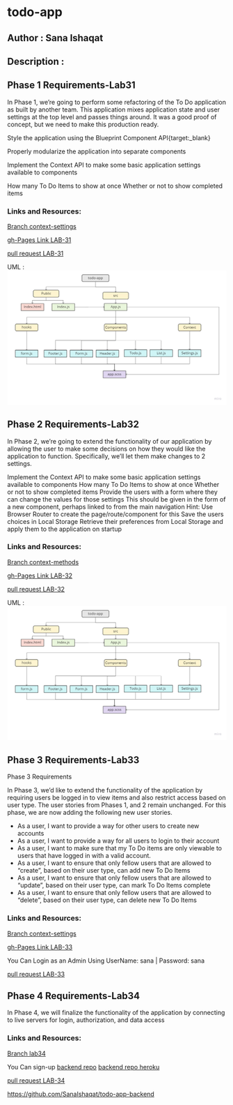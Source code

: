 # todo-app

## Author : Sana Ishaqat

## Description :
## Phase 1 Requirements-Lab31

In Phase 1, we’re going to perform some refactoring of the To Do application as built by another team. This application mixes application state and user settings at the top level and passes things around. It was a good proof of concept, but we need to make this production ready.

Style the application using the Blueprint Component API{target:_blank}

Properly modularize the application into separate components

Implement the Context API to make some basic application settings available to components

How many To Do Items to show at once
Whether or not to show completed items
### Links and Resources:

[Branch context-settings](https://github.com/SanaIshaqat/todo-app/context-settings)

[gh-Pages Link LAB-31](https://sanaishaqat.github.io/todo-app/)

[pull request LAB-31](https://github.com/SanaIshaqat/todo-app/pull/1)

UML :
![UML31](UML31.jpg)

## Phase 2 Requirements-Lab32
In Phase 2, we’re going to extend the functionality of our application by allowing the user to make some decisions on how they would like the application to function. Specifically, we’ll let them make changes to 2 settings.

Implement the Context API to make some basic application settings available to components
How many To Do Items to show at once
Whether or not to show completed items
Provide the users with a form where they can change the values for those settings
This should be given in the form of a new component, perhaps linked to from the main navigation
Hint: Use Browser Router to create the page/route/component for this
Save the users choices in Local Storage
Retrieve their preferences from Local Storage and apply them to the application on startup

### Links and Resources:

[Branch context-methods](https://github.com/SanaIshaqat/todo-app/context-methods)

[gh-Pages Link LAB-32](https://sanaishaqat.github.io/todo-app/)

[pull request LAB-32](https://github.com/SanaIshaqat/todo-app/pull/2)

UML :
![UML31](UML31.jpg)



## Phase 3 Requirements-Lab33
Phase 3 Requirements

In Phase 3, we’d like to extend the functionality of the application by requiring users be logged in to view items and also restrict access based on user type. The user stories from Phases 1, and 2 remain unchanged. For this phase, we are now adding the following new user stories.

- As a user, I want to provide a way for other users to create new accounts
- As a user, I want to provide a way for all users to login to their account
- As a user, I want to make sure that my To Do items are only viewable to users that have logged in with a valid account.
- As a user, I want to ensure that only fellow users that are allowed to “create”, based on their user type, can add new To Do Items
- As a user, I want to ensure that only fellow users that are allowed to “update”, based on their user type, can mark To Do Items complete
- As a user, I want to ensure that only fellow users that are allowed to “delete”, based on their user type, can delete new To Do Items

### Links and Resources:

[Branch context-settings](https://github.com/SanaIshaqat/todo-app/auth)

[gh-Pages Link LAB-33](https://sanaishaqat.github.io/todo-app/)

You Can Login as an Admin Using 
UserName: sana | Password: sana

[pull request LAB-33](https://github.com/SanaIshaqat/todo-app/pull/3)

## Phase 4 Requirements-Lab34
In Phase 4, we will finalize the functionality of the application by connecting to live servers for login, authorization, and data access
### Links and Resources:

[Branch lab34](https://github.com/SanaIshaqat/todo-app/lab34)


You Can sign-up 
[backend repo](https://github.com/SanaIshaqat/todo-app-backend)
[backend repo heroku](https://sana-401-todo-app.herokuapp.com)

[pull request LAB-34](https://github.com/SanaIshaqat/todo-app/pull/4)

https://github.com/SanaIshaqat/todo-app-backend
